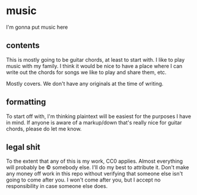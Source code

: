 # music
I'm gonna put music here

## contents
This is mostly going to be guitar chords, at least to start with. I like to
play music with my family. I think it would be nice to have a place where I can
write out the chords for songs we like to play and share them, etc.

Mostly covers. We don't have any originals at the time of writing.


## formatting
To start off with, I'm thinking plaintext will be easiest for the purposes I
have in mind. If anyone is aware of a markup/down that's really nice for guitar
chords, please do let me know.


## legal shit
To the extent that any of this is my work, CC0 applies. Almost everything will
probably be :copyright: somebody else. I'll do my best to attribute it. Don't
make any money off work in this repo without verifying that someone else isn't
going to come after you. I won't come after you, but I accept no responsibility
in case someone else does.
